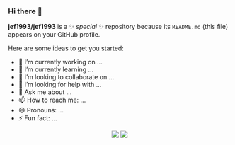 ### Hi there 👋

**jef1993/jef1993** is a ✨ _special_ ✨ repository because its `README.md` (this file) appears on your GitHub profile.

Here are some ideas to get you started:

- 🔭 I’m currently working on ...
- 🌱 I’m currently learning ...
- 👯 I’m looking to collaborate on ...
- 🤔 I’m looking for help with ...
- 💬 Ask me about ...
- 📫 How to reach me: ...
- 😄 Pronouns: ...
- ⚡ Fun fact: ...


<div align='center' height='200'>
<img src='https://github-readme-stats.vercel.app/api?username=jef1993&theme=swift&show_icons=true'>
<img src='https://github-readme-stats.vercel.app/api/top-langs/?username=jef1993&langs_count=3&theme=swift&line_height=27'>
</div>


